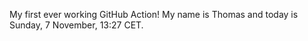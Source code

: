 My first ever working GitHub Action!
My name is Thomas and today is Sunday, 7 November, 13:27 CET. 
